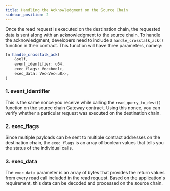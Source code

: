 ```yaml
---
title: Handling the Acknowledgment on the Source Chain
sidebar_position: 2
---
```


Once the read request is executed on the destination chain, the requested data is sent along with an acknowledgment to the source chain. To handle the acknowledgment, developers need to include a `handle_crosstalk_ack()` function in their contract. This function will have three parameters, namely:

```javascript
fn handle_crosstalk_ack(
    &self,
    event_identifier: u64,
    exec_flags: Vec<bool>,
    exec_data: Vec<Vec<u8>>,
)
```

### 1. event_identifier

This is the same nonce you receive while calling the `read_query_to_dest()` function on the source chain Gateway contract. Using this nonce, you can verify whether a particular request was executed on the destination chain.

### 2. exec_flags

Since multiple payloads can be sent to multiple contract addresses on the destination chain, the `exec_flags` is an array of boolean values that tells you the status of the individual calls.

### 3. exec_data

The `exec_data` parameter is an array of bytes that provides the return values from every read call included in the read request. Based on the application's requirement, this data can be decoded and processed on the source chain.
